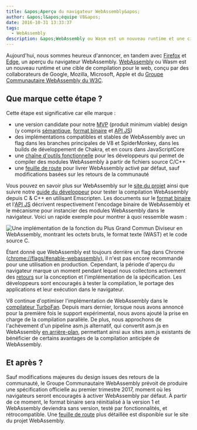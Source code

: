 ```yaml
---
title: &apos;Aperçu du navigateur WebAssembly&apos;
author: &apos;l&apos;équipe V8&apos;
date: 2016-10-31 13:33:37
tags:
  - WebAssembly
description: &apos;WebAssembly ou Wasm est un nouveau runtime et une cible de compilation pour le web, désormais disponible avec un flag dans Chrome Canary !&apos;
---
```

Aujourd&apos;hui, nous sommes heureux d&apos;annoncer, en tandem avec [Firefox](https://hacks.mozilla.org/2016/10/webassembly-browser-preview) et [Edge](https://blogs.windows.com/msedgedev/2016/10/31/webassembly-browser-preview/), un aperçu du navigateur WebAssembly. [WebAssembly](http://webassembly.org/) ou Wasm est un nouveau runtime et une cible de compilation pour le web, conçu par des collaborateurs de Google, Mozilla, Microsoft, Apple et du [Groupe Communautaire WebAssembly du W3C](https://www.w3.org/community/webassembly/).

<!--truncate-->
## Que marque cette étape ?

Cette étape est significative car elle marque :

- une version candidate pour notre [MVP](http://webassembly.org/docs/mvp/) (produit minimum viable) design (y compris [sémantique](http://webassembly.org/docs/semantics/), [format binaire](http://webassembly.org/docs/binary-encoding/) et [API JS](http://webassembly.org/docs/js/))
- des implémentations compatibles et stables de WebAssembly avec un flag dans les branches principales de V8 et SpiderMonkey, dans les builds de développement de Chakra, et en cours dans JavaScriptCore
- une [chaîne d&apos;outils fonctionnelle](http://webassembly.org/getting-started/developers-guide/) pour les développeurs qui permet de compiler des modules WebAssembly à partir de fichiers source C/C++
- une [feuille de route](http://webassembly.org/roadmap/) pour livrer WebAssembly activé par défaut, sauf modifications basées sur les retours de la communauté

Vous pouvez en savoir plus sur WebAssembly sur le [site du projet](http://webassembly.org/) ainsi que suivre notre [guide du développeur](http://webassembly.org/getting-started/developers-guide/) pour tester la compilation WebAssembly depuis C & C++ en utilisant Emscripten. Les documents sur le [format binaire](http://webassembly.org/docs/binary-encoding/) et l&apos;[API JS](http://webassembly.org/docs/js/) décrivent respectivement l&apos;encodage binaire de WebAssembly et le mécanisme pour instancier des modules WebAssembly dans le navigateur. Voici un rapide exemple pour montrer à quoi ressemble wasm :

![Une implémentation de la fonction du Plus Grand Commun Diviseur en WebAssembly, montrant les octets bruts, le format texte (WAST) et le code source C.](/_img/webassembly-browser-preview/gcd.svg)

Étant donné que WebAssembly est toujours derrière un flag dans Chrome ([chrome://flags/#enable-webassembly](chrome://flags/#enable-webassembly)), il n&apos;est pas encore recommandé pour une utilisation en production. Cependant, la période d&apos;aperçu du navigateur marque un moment pendant lequel nous collectons activement des [retours](http://webassembly.org/community/feedback/) sur la conception et l&apos;implémentation de la spécification. Les développeurs sont encouragés à tester la compilation, le portage des applications et leur exécution dans le navigateur.

V8 continue d&apos;optimiser l&apos;implémentation de WebAssembly dans le [compilateur TurboFan](/blog/turbofan-jit). Depuis mars dernier, lorsque nous avons annoncé pour la première fois le support expérimental, nous avons ajouté la prise en charge de la compilation parallèle. De plus, nous approchons de l&apos;achèvement d&apos;un pipeline asm.js alternatif, qui convertit asm.js en WebAssembly [en arrière-plan](https://www.chromestatus.com/feature/5053365658583040), permettant ainsi aux sites asm.js existants de bénéficier de certains avantages de la compilation anticipée de WebAssembly.

## Et après ?

Sauf modifications majeures du design issues des retours de la communauté, le Groupe Communautaire WebAssembly prévoit de produire une spécification officielle au premier trimestre 2017, moment où les navigateurs seront encouragés à activer WebAssembly par défaut. À partir de ce moment, le format binaire sera réinitialisé à la version 1 et WebAssembly deviendra sans version, testé par fonctionnalités, et rétrocompatible. Une [feuille de route](http://webassembly.org/roadmap/) plus détaillée est disponible sur le site du projet WebAssembly.
